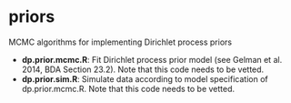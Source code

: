 # priors

MCMC algorithms for implementing Dirichlet process priors

- **dp.prior.mcmc.R**: Fit Dirichlet process prior model (see Gelman et al. 2014, BDA Section 23.2). Note that this code needs to be vetted.
- **dp.prior.sim.R**: Simulate data according to model specification of dp.prior.mcmc.R. Note that this code needs to be vetted.
